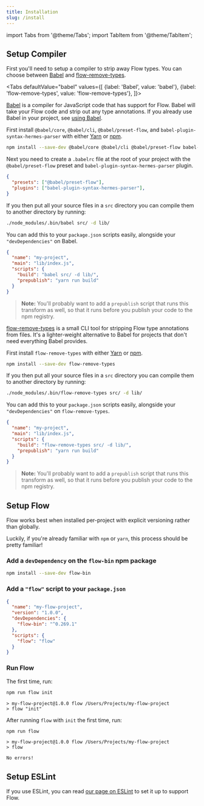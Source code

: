 ```yaml
---
title: Installation
slug: /install
---
```


import Tabs from '@theme/Tabs';
import TabItem from '@theme/TabItem';

## Setup Compiler

First you'll need to setup a compiler to strip away Flow types. You can
choose between [Babel](http://babeljs.io/) and
[flow-remove-types](https://github.com/facebook/flow/tree/master/packages/flow-remove-types).

<Tabs
  defaultValue="babel"
  values={[
    {label: 'Babel', value: 'babel'},
    {label: 'flow-remove-types', value: 'flow-remove-types'},
  ]}>
<TabItem value="babel">

[Babel](http://babeljs.io/) is a compiler for JavaScript code that has
support for Flow. Babel will take your Flow code and strip out any type
annotations. If you already use Babel in your project, see [using Babel](../tools/babel).

First install `@babel/core`, `@babel/cli`, `@babel/preset-flow`, and `babel-plugin-syntax-hermes-parser` with
either [Yarn](https://yarnpkg.com/) or [npm](https://www.npmjs.com/).

```bash npm2yarn
npm install --save-dev @babel/core @babel/cli @babel/preset-flow babel-plugin-syntax-hermes-parser
```

Next you need to create a `.babelrc` file at the root of your project with the `@babel/preset-flow` preset and `babel-plugin-syntax-hermes-parser` plugin.

```json
{
  "presets": ["@babel/preset-flow"],
  "plugins": ["babel-plugin-syntax-hermes-parser"],
}
```

If you then put all your source files in a `src` directory you can compile them
to another directory by running:

```bash
./node_modules/.bin/babel src/ -d lib/
```

You can add this to your `package.json` scripts easily, alongside your `"devDependencies"` on Babel.

```json
{
  "name": "my-project",
  "main": "lib/index.js",
  "scripts": {
    "build": "babel src/ -d lib/",
    "prepublish": "yarn run build"
  }
}
```

> **Note:** You'll probably want to add a `prepublish` script that runs this
> transform as well, so that it runs before you publish your code to the npm
> registry.

</TabItem>
<TabItem value="flow-remove-types">

[flow-remove-types](https://github.com/facebook/flow/tree/master/packages/flow-remove-types) is a small
CLI tool for stripping Flow type annotations from files. It's a lighter-weight
alternative to Babel for projects that don't need everything Babel provides.

First install `flow-remove-types` with either
[Yarn](https://yarnpkg.com/) or [npm](https://www.npmjs.com/).

```bash npm2yarn
npm install --save-dev flow-remove-types
```

If you then put all your source files in a `src` directory you can compile them
to another directory by running:

```sh
./node_modules/.bin/flow-remove-types src/ -d lib/
```

You can add this to your `package.json` scripts easily, alongside your `"devDependencies"` on `flow-remove-types`.

```json
{
  "name": "my-project",
  "main": "lib/index.js",
  "scripts": {
    "build": "flow-remove-types src/ -d lib/",
    "prepublish": "yarn run build"
  }
}
```

> **Note:** You'll probably want to add a `prepublish` script that runs this
> transform as well, so that it runs before you publish your code to the npm
> registry.

</TabItem>
</Tabs>

## Setup Flow

Flow works best when installed per-project with explicit versioning rather than
globally.

Luckily, if you're already familiar with `npm` or `yarn`, this process should
be pretty familiar!

### Add a `devDependency` on the `flow-bin` npm package

```bash npm2yarn
npm install --save-dev flow-bin
```

### Add a `"flow"` script to your `package.json`

```json
{
  "name": "my-flow-project",
  "version": "1.0.0",
  "devDependencies": {
    "flow-bin": "^0.269.1"
  },
  "scripts": {
    "flow": "flow"
  }
}
```

### Run Flow

The first time, run:

```bash npm2yarn
npm run flow init
```

```
> my-flow-project@1.0.0 flow /Users/Projects/my-flow-project
> flow "init"
```

After running `flow` with `init` the first time, run:

```bash npm2yarn
npm run flow
```

```
> my-flow-project@1.0.0 flow /Users/Projects/my-flow-project
> flow

No errors!
```

## Setup ESLint

If you use ESLint, you can read [our page on ESLint](../tools/eslint) to set it up to support Flow.
